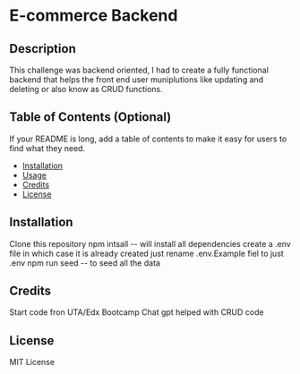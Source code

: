 # E-commerce Backend

## Description

This challenge was backend oriented, I had to create a fully functional backend that helps the front end user muniplutions like updating and deleting or also know as CRUD functions.

## Table of Contents (Optional)

If your README is long, add a table of contents to make it easy for users to find what they need.

- [Installation](#installation)
- [Usage](#usage)
- [Credits](#credits)
- [License](#license)

## Installation

Clone this repository
npm intsall -- will install all dependencies
create a .env file in which case it is already created just rename .env.Example fiel to just .env
npm run seed -- to seed all the data

## Credits
Start code fron UTA/Edx Bootcamp
Chat gpt helped with CRUD code

## License
MIT License
